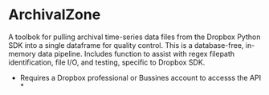 # ArchivalZone
A toolbok for pulling archival time-series data files from the Dropbox Python SDK into a single dataframe for quality control. This is a database-free, in-memory data pipeline. Includes function to assist with regex filepath identification, file I/O, and testing, specific to Dropbox SDK. 


* Requires a Dropbox professional or Bussines account to accesss the API *
